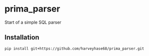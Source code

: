 # prima_parser
Start of a simple SQL parser

## Installation

```bash
pip install git+https://github.com/harveyhase68/prima_parser.git

